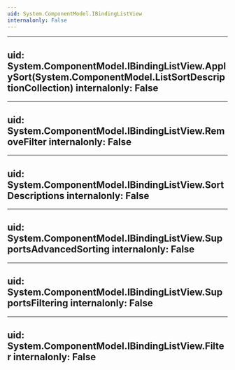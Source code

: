 ```yaml
---
uid: System.ComponentModel.IBindingListView
internalonly: False
---
```


---
uid: System.ComponentModel.IBindingListView.ApplySort(System.ComponentModel.ListSortDescriptionCollection)
internalonly: False
---

---
uid: System.ComponentModel.IBindingListView.RemoveFilter
internalonly: False
---

---
uid: System.ComponentModel.IBindingListView.SortDescriptions
internalonly: False
---

---
uid: System.ComponentModel.IBindingListView.SupportsAdvancedSorting
internalonly: False
---

---
uid: System.ComponentModel.IBindingListView.SupportsFiltering
internalonly: False
---

---
uid: System.ComponentModel.IBindingListView.Filter
internalonly: False
---
